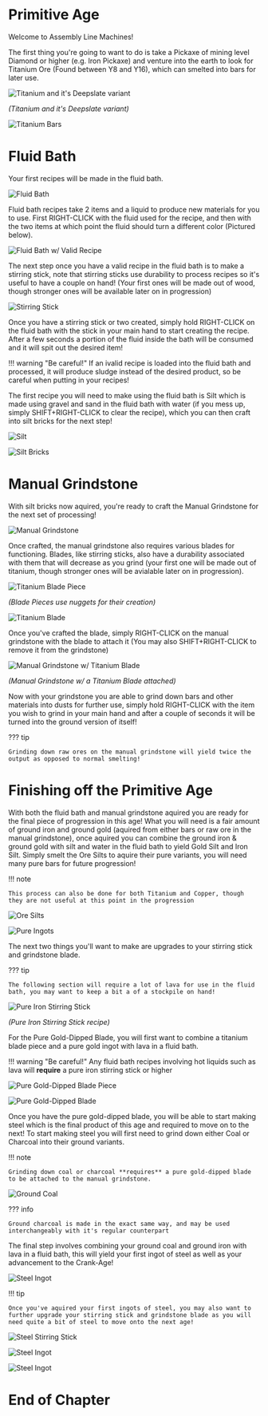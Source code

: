 # Primitive Age

Welcome to Assembly Line Machines! 


The first thing you're going to want to do is take a Pickaxe of mining level Diamond or higher (e.g. Iron Pickaxe) and venture into the earth to look for Titanium Ore (Found between Y8 and Y16), which can smelted into bars for later use.


![Titanium and it's Deepslate variant](../media/titanium.png)

*(Titanium and it's Deepslate variant)*

![Titanium Bars](../media/titanium_smelt.png)

# Fluid Bath

Your first recipes will be made in the fluid bath.

![Fluid Bath](../media/fluid_bath_recipe.png)

Fluid bath recipes take 2 items and a liquid to produce new materials for you to use. First RIGHT-CLICK with the fluid used for the recipe, and then with the two items at which point the fluid should turn a different color (Pictured below). 

![Fluid Bath w/ Valid Recipe](../media/fluid_bath.png)

The next step once you have a valid recipe in the fluid bath is to make a stirring stick, note that stirring sticks use durability to process recipes so it's useful to have a couple on hand! (Your first ones will be made out of wood, though stronger ones will be available later on in progression)

![Stirring Stick](../media/stirring_stick_recipe.png)

Once you have a stirring stick or two created, simply hold RIGHT-CLICK on the fluid bath with the stick in your main hand to start creating the recipe. After a few seconds a portion of the fluid inside the bath will be consumed and it will spit out the desired item!

!!! warning "Be careful!"
    If an ivalid recipe is loaded into the fluid bath and processed, it will produce sludge instead of the desired product, so be careful when putting in your recipes!

The first recipe you will need to make using the fluid bath is Silt which is made using gravel and sand in the fluid bath with water (if you mess up, simply SHIFT+RIGHT-CLICK to clear the recipe), which you can then craft into silt bricks for the next step! 

![Silt](../media/silt_recipe.png)

![Silt Bricks](../media/silt_bricks.png)

# Manual Grindstone

With silt bricks now aquired, you're ready to craft the Manual Grindstone for the next set of processing!

![Manual Grindstone](../media/manual_grindstone_recipe.png)

Once crafted, the manual grindstone also requires various blades for functioning. Blades, like stirring sticks, also have a durability associated with them that will decrease as you grind (your first one will be made out of titanium, though stronger ones will be avialable later on in progression).

![Titanium Blade Piece](../media/titanium_blade_piece.png)

*(Blade Pieces use nuggets for their creation)*

![Titanium Blade](../media/titanium_blade.png)

Once you've crafted the blade, simply RIGHT-CLICK on the manual grindstone with the blade to attach it (You may also SHIFT+RIGHT-CLICK to remove it from the grindstone)

![Manual Grindstone w/ Titanium Blade](../media/manual_grindstone.png)

*(Manual Grindstone w/ a Titanium Blade attached)*

Now with your grindstone you are able to grind down bars and other materials into dusts for further use, simply hold RIGHT-CLICK with the item you wish to grind in your main hand and after a couple of seconds it will be turned into the ground version of itself!

??? tip

    Grinding down raw ores on the manual grindstone will yield twice the output as opposed to normal smelting!

# Finishing off the Primitive Age

With both the fluid bath and manual grindstone aquired you are ready for the final piece of progression in this age! What you will need is a fair amount of ground iron and ground gold (aquired from either bars or raw ore in the manual grindstone), once aquired you can combine the ground iron & ground gold with silt and water in the fluid bath to yield Gold Silt and Iron Silt. Simply smelt the Ore Silts to aquire their pure variants, you will need many pure bars for future progression!

!!! note

    This process can also be done for both Titanium and Copper, though they are not useful at this point in the progression

![Ore Silts](../media/ore_silt.png)

![Pure Ingots](../media/pure_ingots.png)

The next two things you'll want to make are upgrades to your stirring stick and grindstone blade.

??? tip

    The following section will require a lot of lava for use in the fluid bath, you may want to keep a bit a of a stockpile on hand!

![Pure Iron Stirring Stick](../media/iron_stick.png)

*(Pure Iron Stirring Stick recipe)*

For the Pure Gold-Dipped Blade, you will first want to combine a titanium blade piece and a pure gold ingot with lava in a fluid bath.

!!! warning "Be careful!"
    Any fluid bath recipes involving hot liquids such as lava will **require** a pure iron stirring stick or higher

![Pure Gold-Dipped Blade Piece](../media/gold_blade_piece.png)

![Pure Gold-Dipped Blade](../media/gold_blade.png)

Once you have the pure gold-dipped blade, you will be able to start making steel which is the final product of this age and required to move on to the next! To start making steel you will first need to grind down either Coal or Charcoal into their ground variants.

!!! note

    Grinding down coal or charcoal **requires** a pure gold-dipped blade to be attached to the manual grindstone.

![Ground Coal](../media/ground_coal.png)

??? info

    Ground charcoal is made in the exact same way, and may be used interchangeably with it's regular counterpart

The final step involves combining your ground coal and ground iron with lava in a fluid bath, this will yield your first ingot of steel as well as your advancement to the Crank-Age!

![Steel Ingot](../media/steel.png)

!!! tip   
    
    Once you've aquired your first ingots of steel, you may also want to further upgrade your stirring stick and grindstone blade as you will need quite a bit of steel to move onto the next age!

![Steel Stirring Stick](../media/steel_stirring_stick.png)

![Steel Ingot](../media/steel_blade_piece.png)

![Steel Ingot](../media/steel_blade.png)

# End of Chapter